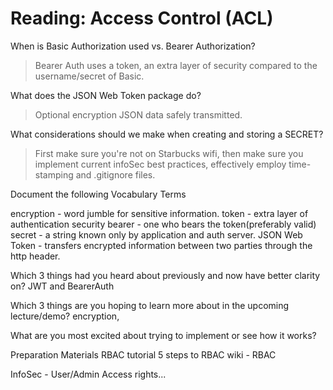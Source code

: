 # Reading: Access Control (ACL)

When is Basic Authorization used vs. Bearer Authorization?
> Bearer Auth uses a token, an extra layer of security compared to the username/secret of Basic.

What does the JSON Web Token package do?
> Optional encryption JSON data safely transmitted.

What considerations should we make when creating and storing a SECRET?
> First make sure you're not on Starbucks wifi, then make sure you implement current infoSec best practices, effectively employ time-stamping and .gitignore files.

Document the following Vocabulary Terms

encryption - word jumble for sensitive information.
token - extra layer of authentication security
bearer - one who bears the token(preferably valid)
secret - a string known only by application and auth server.
JSON Web Token - transfers encrypted information between two parties through the http header.

Which 3 things had you heard about previously and now have better clarity on?
JWT and BearerAuth

Which 3 things are you hoping to learn more about in the upcoming lecture/demo?
encryption, 

What are you most excited about trying to implement or see how it works?

Preparation Materials
RBAC tutorial
5 steps to RBAC
wiki - RBAC

InfoSec - User/Admin Access rights...